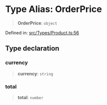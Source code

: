 # Type Alias: OrderPrice

> **OrderPrice**: `object`

Defined in: [src/Types/Product.ts:56](https://github.com/Fokusdotid/bail/blob/3bd64a6fd6e8fc52d3ec9ba842534bed26103555/src/Types/Product.ts#L56)

## Type declaration

### currency

> **currency**: `string`

### total

> **total**: `number`
